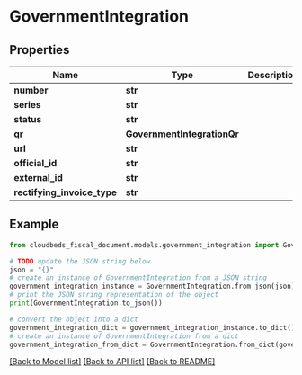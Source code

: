 # GovernmentIntegration


## Properties

Name | Type | Description | Notes
------------ | ------------- | ------------- | -------------
**number** | **str** |  | [optional] 
**series** | **str** |  | [optional] 
**status** | **str** |  | [optional] 
**qr** | [**GovernmentIntegrationQr**](GovernmentIntegrationQr.md) |  | [optional] 
**url** | **str** |  | [optional] 
**official_id** | **str** |  | [optional] 
**external_id** | **str** |  | [optional] 
**rectifying_invoice_type** | **str** |  | [optional] 

## Example

```python
from cloudbeds_fiscal_document.models.government_integration import GovernmentIntegration

# TODO update the JSON string below
json = "{}"
# create an instance of GovernmentIntegration from a JSON string
government_integration_instance = GovernmentIntegration.from_json(json)
# print the JSON string representation of the object
print(GovernmentIntegration.to_json())

# convert the object into a dict
government_integration_dict = government_integration_instance.to_dict()
# create an instance of GovernmentIntegration from a dict
government_integration_from_dict = GovernmentIntegration.from_dict(government_integration_dict)
```
[[Back to Model list]](../README.md#documentation-for-models) [[Back to API list]](../README.md#documentation-for-api-endpoints) [[Back to README]](../README.md)


